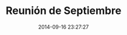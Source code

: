 ---
layout:  meeting
title:   "Reunión de Septiembre"
date:    2014-09-16 23:27:27
categories: meetings
event:   602476436528619
gallery: 
---